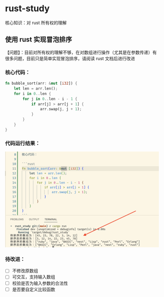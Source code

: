# rust-study

核心知识：对 rust 所有权的理解

## 使用 rust 实现冒泡排序

【问题】：目前对所有权的理解不够，在对数组进行操作（尤其是在参数传递）有很多问题，目前只是简单实现冒泡排序，请阅读 rust 文档后进行改进

### 核心代码：

```rust
fn bubble_sort(arr: &mut [i32]) {
    let len = arr.len();
    for i in 0..len {
        for j in 0..len - i - 1 {
            if arr[j] > arr[j + 1] {
                arr.swap(j, j + 1);
            }
        }
    }
}
```

### 代码运行结果：

![代码运行结果](result.png)

### 待改进：

- [ ] 不修改原数组
- [ ] 可交互，支持输入数组
- [ ] 校验是否为输入参数的合法性
- [ ] 是否要自定义比较函数
